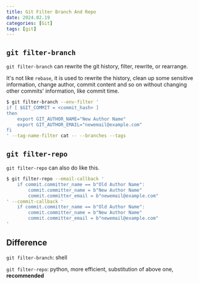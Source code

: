 ```yaml
---
title: Git Filter Branch And Repo
date: 2024.02.19
categories: [Git]
tags: [git]
---
```


## `git filter-branch`

`git filter-branch` can rewrite the git history, filter, rewrite, or rearrange.

It's not like `rebase`, it is used to rewrite the history, clean up some sensitive information, change author, commit content and so on without changing other commits' information, like commit time.

```bash
$ git filter-branch --env-filter '
if [ $GIT_COMMIT = <commit_hash> ]
then
    export GIT_AUTHOR_NAME="New Author Name"
    export GIT_AUTHOR_EMAIL="newemail@example.com"
fi
' --tag-name-filter cat -- --branches --tags
```

## `git filter-repo`

`git filter-repo` can also do like this.

```bash
$ git filter-repo --email-callback '
    if commit.committer_name == b"Old Author Name":
        commit.committer_name = b"New Author Name"
        commit.committer_email = b"newemail@example.com"
' --commit-callback '
    if commit.committer_name == b"Old Author Name":
        commit.committer_name = b"New Author Name"
        commit.committer_email = b"newemail@example.com"
'
```

## Difference

`git filter-branch`: shell

`git filter-repo`: python, more efficient, substitution of above one, **recommended**